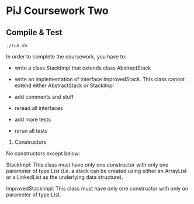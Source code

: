 # PiJ Coursework Two

## Compile & Test

```
./run.sh
```

In order to complete the coursework, you have to:

- write a class StackImpl that extends class AbstractStack

- write an implementation of interface ImprovedStack. This class cannot extend either AbstractStack or StackImpl

- add comments and stuff
- reread all interfaces
- add more tests
- rerun all tests

1. Constructors

No constructors except below:

StackImpl: This class must have only one constructor with only one parameter of type List (i.e. a stack can be created using either an ArrayList or a LinkedList as the underlying data structure).

ImprovedStackImpl: This class must have only one constructor with only on parameter of type List.